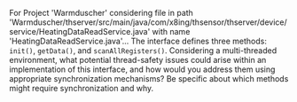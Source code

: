 For Project 'Warmduscher' considering file in path 'Warmduscher/thserver/src/main/java/com/x8ing/thsensor/thserver/device/service/HeatingDataReadService.java' with name 'HeatingDataReadService.java'...
The interface defines three methods: `init()`, `getData()`, and `scanAllRegisters()`. Considering a multi-threaded environment, what potential thread-safety issues could arise within an implementation of this interface, and how would you address them using appropriate synchronization mechanisms? Be specific about which methods might require synchronization and why.
